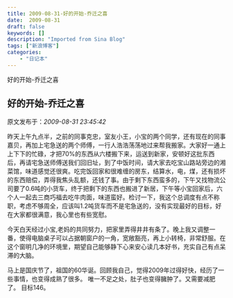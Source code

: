```yaml
---
title: 2009-08-31-好的开始-乔迁之喜
date:  2009-08-31
draft: false
keywords: []
description: "Imported from Sina Blog"
tags: ["新浪博客"]
categories: 
    - "日记本"
---
```

好的开始-乔迁之喜
## 好的开始-乔迁之喜

 原文发布于：*2009-08-31 23:45:42*

昨天上午九点半，之前的同事克忠，室友小王，小宝的两个同学，还有现在的同事嘉贝，再加上宅急送的两个师傅，一行人浩浩荡荡地过来帮我搬家。大家好一通上上下下的忙碌，才把70%的东西从六楼搬下来，运送到新家，安顿好这批东西后，再请宅急送师傅送我们回旧址，到了中饭时间，请大家去吃宝山路站旁边的湘菜馆，味道感觉还很爽。吃完饭回家和很难缠的房东，结算水，电，煤，还有损坏的东西赔偿，弄得我焦头乱额，还钱了事。由于剩下东西蛮多的，下午又找物流公司要了0.6吨的小货车，终于把剩下的东西也搬进了新居，下午等小宝回家后，六个人一起去三商巧福去吃牛肉面，味道蛮好。检讨一下，我这个总调度有点不称职，考虑不够周全，应该叫1.2吨货车而不是宅急送的，没有实现最好的目标，好在大家都很满意，我心里也有些宽慰。

 

今天白天经过小宝,老妈的共同努力，把家里弄得井井有条了。晚上我又调整一番，使得电脑桌子可以占据朝窗户的一角，宽敞豁亮，再上小转椅，非常舒服。在这个窗明几净的环境里，期望自己能够静下心来安心读几本好书，充实自己有点呆滞的大脑。

 

马上是国庆节了，祖国的60华诞。回顾我自己，觉得2009年过得好快，经历了一些事情，也变得成熟了很多。
唯一不足之处，肚子也变得臃肿了。又需要减肥了。 目标146。

 


